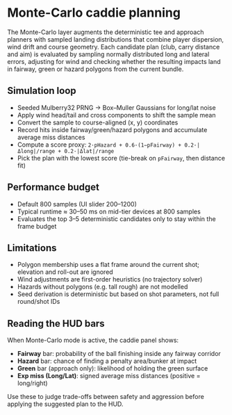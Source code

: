 # Monte-Carlo caddie planning

The Monte-Carlo layer augments the deterministic tee and approach planners with
sampled landing distributions that combine player dispersion, wind drift and
course geometry. Each candidate plan (club, carry distance and aim) is evaluated
by sampling normally distributed long and lateral errors, adjusting for wind and
checking whether the resulting impacts land in fairway, green or hazard polygons
from the current bundle.

## Simulation loop

- Seeded Mulberry32 PRNG → Box–Muller Gaussians for long/lat noise
- Apply wind head/tail and cross components to shift the sample mean
- Convert the sample to course-aligned (x, y) coordinates
- Record hits inside fairway/green/hazard polygons and accumulate average miss
  distances
- Compute a score proxy: `2·pHazard + 0.6·(1−pFairway) + 0.2·|Δlong|/range +
  0.2·|Δlat|/range`
- Pick the plan with the lowest score (tie-break on `pFairway`, then distance
  fit)

## Performance budget

- Default 800 samples (UI slider 200–1200)
- Typical runtime ≈ 30–50 ms on mid-tier devices at 800 samples
- Evaluates the top 3–5 deterministic candidates only to stay within the frame
  budget

## Limitations

- Polygon membership uses a flat frame around the current shot; elevation and
  roll-out are ignored
- Wind adjustments are first-order heuristics (no trajectory solver)
- Hazards without polygons (e.g. tall rough) are not modelled
- Seed derivation is deterministic but based on shot parameters, not full
  round/shot IDs

## Reading the HUD bars

When Monte-Carlo mode is active, the caddie panel shows:

- **Fairway** bar: probability of the ball finishing inside any fairway corridor
- **Hazard** bar: chance of finding a penalty area/bunker at impact
- **Green** bar (approach only): likelihood of holding the green surface
- **Exp miss (Long/Lat)**: signed average miss distances (positive = long/right)

Use these to judge trade-offs between safety and aggression before applying the
suggested plan to the HUD.
